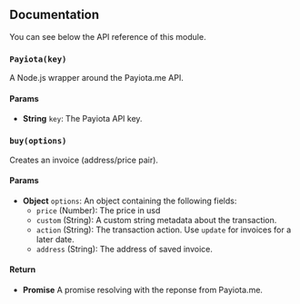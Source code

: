 ## Documentation

You can see below the API reference of this module.

### `Payiota(key)`
A Node.js wrapper around the Payiota.me API.

#### Params

- **String** `key`: The Payiota API key.

### `buy(options)`
Creates an invoice (address/price pair).

#### Params

- **Object** `options`: An object containing the following fields:
  - `price` (Number): The price in usd
  - `custom` (String): A custom string metadata about the transaction.
  - `action` (String): The transaction action. Use `update` for invoices for a later date.
  - `address` (String): The address of saved invoice.

#### Return
- **Promise** A promise resolving with the reponse from Payiota.me.

